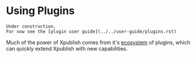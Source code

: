 # Using Plugins

```{warning}
Under construction.
For now see the [plugin user guide](../../user-guide/plugins.rst)
```

Much of the power of Xpublish comes from it's [ecosystem](../../ecosystem/index) of plugins, which can quickly extend Xpublish with new capabilities.
